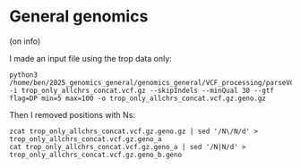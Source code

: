 # General genomics
(on info)

I made an input file using the trop data only:
```
python3 /home/ben/2025_genomics_general/genomics_general/VCF_processing/parseVCF.py -i trop_only_allchrs_concat.vcf.gz --skipIndels --minQual 30 --gtf flag=DP min=5 max=100 -o trop_only_allchrs_concat.vcf.gz.geno.gz
```
Then I removed positions with Ns:
```
zcat trop_only_allchrs_concat.vcf.gz.geno.gz | sed '/N\/N/d' > trop_only_allchrs_concat.vcf.gz.geno_a
cat trop_only_allchrs_concat.vcf.gz.geno_a | sed '/N|N/d' > trop_only_allchrs_concat.vcf.gz.geno_b.geno
```
